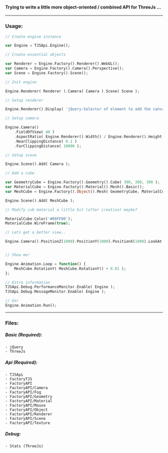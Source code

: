 #### Trying to write a little more object-oriented / combined API for ThreeJs ...

---

### Usage:

```php
// Create engine instance

var Engine = TJSApi.Engine();

// Create essential objects

var Renderer = Engine.Factory().Renderer().WebGL();
var Camera = Engine.Factory().Camera().Perspective();
var Scene = Engine.Factory().Scene();

// Init engine

Engine.Renderer( Renderer ).Camera( Camera ).Scene( Scene );

// Setup renderer

Engine.Renderer().Display( 'jQuery-Selector of element to add the canvas' ).Width( 800 ).Height( 600 );

// Setup camera

Engine.Camera()
	.FieldOfView( 40 )
	.AspectRatio( Engine.Renderer().Width() / Engine.Renderer().Height() )
	.NearClippingDistance( 0.1 )
	.FarClippingDistance( 10000 );

// Setup scene

Engine.Scene().Add( Camera );

// Add a cube

var GeometryCube = Engine.Factory().Geometry().Cube( 300, 300, 300 );
var MaterialCube = Engine.Factory().Material().Mesh().Basic();
var MeshCube = Engine.Factory().Object().Mesh( GeometryCube, MaterialCube );

Engine.Scene().Add( MeshCube );

// Modify cub material a little bit (after creation) maybe?

MaterialCube.Color('#00FF00');
MaterialCube.WireFrame(true);

// Lets get a better view..

Engine.Camera().PositionZ(1000).PositionY(1000).PositionX(1000).LookAt( Scene );


// Show me!

Engine.Animation.Loop = function() {
	MeshCube.RotationY( MeshCube.RotationY() + 0.01 );
};

// Extra information
TJSApi.Debug.PerformanceMonitor.Enable( Engine );
TJSApi.Debug.MessageMonitor.Enable( Engine );

// Go!
Engine.Animation.Run();
```

---

### Files:

##### Basic (Required):

	- jQuery
	- ThreeJs

##### Api (Required):

	- TJSApi
	- FactoryTJS
	- FactoryAPI
	- FactoryAPI/Camera
	- FactoryAPI/Fog
	- FactoryAPI/Geometry
	- FactoryAPI/Material
	- FactoryAPI/Mouse
	- FactoryAPI/Object
	- FactoryAPI/Renderer
	- FactoryAPI/Scene
	- FactoryAPI/Texture

##### Debug:

	- Stats (ThreeJs)
